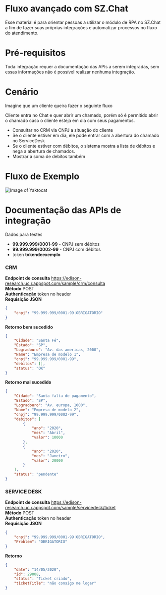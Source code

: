 # Fluxo avançado com SZ.Chat
Esse material é para orientar pessoas a utilizar o módulo de RPA no SZ.Chat a fim de fazer suas próprias integrações e automatizar processos no fluxo do atendimento.

# Pré-requisitos
Toda integração requer a documentação das APIs a serem integradas, sem essas informações não é possível realizar nenhuma integração.

# Cenário
Imagine que um cliente queira fazer o seguinte fluxo<br>

Cliente entra no Chat e quer abrir um chamado, porém só é permitido abrir o chamado caso o cliente esteja em dia com seus pagamentos.

* Consultar no CRM via CNPJ a situação do cliente
* Se o cliente estiver em dia, ele pode entrar com a abertura do chamado no ServiceDesk
* Se o cliente estiver com débitos, o sistema mostra a lista de débitos e nega a abertura de chamados.
* Mostrar a soma de debitos também

# Fluxo de Exemplo 
![Image of Yaktocat](https://www.github.com/efjgrub/rpa-test/Fluxo-Exemplo.png)

# Documentação das APIs de integração

Dados para testes 
* **99.999.999/0001-99** - CNPJ sem débitos
* **99.999.999/0002-99** - CNPJ com débitos
* token **tokendeexemplo**

### CRM

**Endpoint de consulta** https://edison-research.uc.r.appspot.com/sample/crm/consulta<br>
**Método** POST<br>
**Authenticação** token no header<br>
**Requisição JSON**
```json
{
	"cnpj": "99.999.999/0001-99|OBRIGATORIO"
}
```
**Retorno bem sucedido**
```json
{
    "Cidade": "Santa Fé",
    "Estado": "SP",
    "Logradouro": "Av. das americas, 2000",
    "Name": "Empresa de modelo 1",
    "cnpj": "99.999.999/0001-99",
    "debitos": [],
    "status": "OK"
}
```
**Retorno mal sucedido**
```json
{
    "Cidade": "Santa falta de pagamento",
    "Estado": "SP",
    "Logradouro": "Av. europa, 1000",
    "Name": "Empresa de modelo 2",
    "cnpj": "99.999.999/0002-99",
    "debitos": [
        {
            "ano": "2020",
            "mes": "Abril",
            "valor": 10000
        },
        {
            "ano": "2020",
            "mes": "Janeiro",
            "valor": 20000
        }
    ],
    "status": "pendente"
}
```
### SERVICE DESK

**Endpoint de consulta** https://edison-research.uc.r.appspot.com/sample/servicedesk/ticket<br>
**Método** POST<br>
**Authenticação** token no header<br>
**Requisição JSON**
```json
{
    "cnpj": "99.999.999/0001-99|OBRIGATORIO",
    "Problem": "OBRIGATORIO"
}
```
**Retorno**
```json
{
    "date": "14/05/2020",
    "id": 29008,
    "status": "Ticket criado",
    "ticketTitle": "não consigo me logar"
}
```

